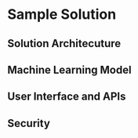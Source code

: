 # Sample Solution

## Solution Architecuture

## Machine Learning Model

## User Interface and APIs

## Security
